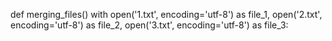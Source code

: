 def merging_files()
with open('1.txt', encoding='utf-8') as file_1, open('2.txt', encoding='utf-8') as file_2, open('3.txt', encoding='utf-8') as file_3:
